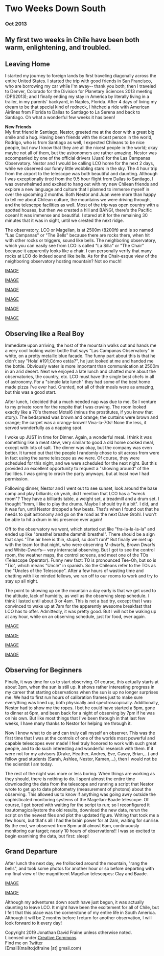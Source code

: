 # Two Weeks Down South
### Oct 2013

## My first two weeks in Chile have been both warm, enlightening, and troubled. 
## Leaving Home  
I started my journey to foreign lands by first traveling diagonally across the entire United States. I started the trip with good friends in San Francisco, who are borrowing my car while I'm away-- thank you both; then I traveled to Denver, Colorado for the Division for Planetary Sciences 2013 meeting (DPS2013); and I finally ending my stay in America by literally living in a trailer, in my parents' backyard, in Naples, Florida. After 4 days of living my dream to be that special kind of redneck, I hitched a ride with American Airlines from Florida to Dallas to Santiago to La Serena and back to Santiago. Oh what a wonderful few weeks it has been!

**New Friends**  
My first friend in Santiago, Nestor, greeted me at the door with a great big smile and a hug. Having been friends with the nicest person in the world, Rodrigo, who is from Santiago as well, I expected Chileans to be nice people, but now I know that they are all the nicest people in the world; okay maybe not all of them, but the astronomers are rather amazing.
Nestor was accompanied by one of the official drivers (Juan) for the Las Campanas Observatory. Nestor and I would be calling LCO home for the next 2 days, while we observed our funny little wobbling stars in the sky. The 4 hour trip from the airport to the telescope was both beautiful and daunting. Although I was exceptionally tired from the 9.5 hour flight from Dallas to Santiago, I was overwhelmed and excited to hang out with my new Chilean friends and explore a new language and culture that I planned to immerse myself in over the upcoming 2 months. Both Nestor and Juan were more than happy to tell me about Chilean culture, the mountains we were driving through, and the telescope facilities as well. Most of the trip was open country with a spotted houses, but then we crested a hill and BANG!, there's the Pacific ocean! It was immense and beautiful. I stared at it for the remaining 30 minutes that it was in sight, until we crested the next ridge.

The observatory, LCO or Magellan, is at 2500m (8200ft) and is so named "Las Campanas" or "The Bells" because there are rocks there, when hit with other rocks or triggers, sound like bells. The neighboring observatory, which you can easily see from LCO is called "La Silla" or "The Chair" because it apparently looks like a chair. I can personally verify that many rocks at LCO do indeed sound like bells. As for the Chair-esque view of the neighboring observatory hosting mountain? Not so much!

[IMAGE](https://3.bp.blogspot.com/-U6vGzevDLLE/Unue_oHwe1I/AAAAAAAAGJc/kLlksGMbTVM/s1600/20131017_193830.jpg)

[IMAGE](https://3.bp.blogspot.com/-U6vGzevDLLE/Unue_oHwe1I/AAAAAAAAGJc/kLlksGMbTVM/s640/20131017_193830.jpg)

[IMAGE](https://1.bp.blogspot.com/-MV8Mp6YGsbs/Unue_obKyhI/AAAAAAAAGJc/dfTGHvioiao/s1600/20131017_195943.jpg)

[IMAGE](https://1.bp.blogspot.com/-MV8Mp6YGsbs/Unue_obKyhI/AAAAAAAAGJc/dfTGHvioiao/s640/20131017_195943.jpg)

[IMAGE](https://3.bp.blogspot.com/-F1ZC8Mv8K_0/Unuc5oGS6JI/AAAAAAAAGJQ/lbKEsC61DP8/s1600/20131017_200803.jpg)

[IMAGE](https://3.bp.blogspot.com/-F1ZC8Mv8K_0/Unuc5oGS6JI/AAAAAAAAGJQ/lbKEsC61DP8/s320/20131017_200803.jpg)

## Observing like a Real Boy  
Immediate upon arriving, the host of the mountain walks out and hands me a very cool looking water bottle that says "Las Campanas Observatory" in white, on a pretty metallic blue facade. The funny part about this is that he didn't say "Hola! #191;Cómo estás?", he just looked at me and handed me the bottle. Obviously water is more important than communication at 2500m in an arid desert. Next we enjoyed a late lunch and chatted more about the observatories, the country, etc. LCO must have the single best chefs in all of astronomy. For a "simple late lunch" they had some of the best home made pizza I've ever had. Granted, not all of their meals were as amazing, but this was a good start.

After lunch, I decided that a much needed nap was due to me. So I venture to my private room for the respite that I was craving. The room looked exactly like a 70's themed Motel6 (minus the prostitutes, if you know that story).  The bedspread was brown and orange; the curtains were brown and orange; the carpet was a orangy-brown! Viva-la-70s! None the less, it served wonderfully as a napping spot.

I woke up JUST in time for Dinner. Again, a wonderful meal. I think it was something like a meat stew, very similar to good a old home cooked meal, except with lots of salt. The dinner was okay, but the company was even better. It turned out that the people I randomly chose to sit across from were in fact using the same telescope as we were. Of course, they were scheduled for this night, and we were scheduled for the next night. But this provided an excellent opportunity to request a "showing around" of the facilities. I was going to crash the party anyways, but at least now I had permission. 

Following dinner, Nestor and I went out to see sunset, look around the base camp and play billiards; oh yeah, did I mention that LCO has a "wreck room"? They have a billiards table, a weight set, a treadmill and a drum set. I thought "hmm, I like to play the drums. Maybe I should try it a bit". I did, and it was fun, until Nestor dropped a few beats. That's when I found out that he needs to quit astronomy and go on the road as the next Dave Grohl. I won't be able to hit a drum in his presence ever again!

Off to the observatory we went, which started out like "fra-la-la-la-la" and ended up like "breathe! breathe dammit! breathe!". There should be a sign that says "The air here is thin, stupid, so don't run!" But finally we met up with the team for that night, who were observing M-dwarfs, Brown Dwarfs and White-Dwarfs-- very interracial observing. But I got to see the control room, the weather maps, the control screens, and meet one of the TOs (Telescope Operator). Funny new fact: TO is pronounced Tee-Oh, but so is "Tio", which means "Uncle" in spanish. So the Chileans refer to the TOs as the "Uncles of the Telescope". After a few hours of wasting time and chatting with like minded fellows, we ran off to our rooms to work and try to stay up all night. 

The point to showing up on the mountain a day early is that we get used to the altitude, lack of humidity, as well as the observing sleep schedule. I think I lasted until about 3 or 4am. This is not a bad try, except that I was convinced to wake up at 7am for the apparently awesome breakfast that LCO has to offer. Admittedly, it was pretty good. But I will not be waking up at any hour, while on an observing schedule, just for food, ever again.

[IMAGE](https://1.bp.blogspot.com/-2-363yI4AcA/UnuaLWlY60I/AAAAAAAAGI8/IH602R-MIAU/s1600/20131018_195152.jpg)

[IMAGE](https://1.bp.blogspot.com/-2-363yI4AcA/UnuaLWlY60I/AAAAAAAAGI8/IH602R-MIAU/s400/20131018_195152.jpg)

[IMAGE](https://1.bp.blogspot.com/-dbmXZGH2p2A/UnuaSSVPRJI/AAAAAAAAGJE/O8h6rXWwvfw/s1600/20131018_195022.jpg)

[IMAGE](https://1.bp.blogspot.com/-dbmXZGH2p2A/UnuaSSVPRJI/AAAAAAAAGJE/O8h6rXWwvfw/s400/20131018_195022.jpg)

## Observing for Beginners  
Finally, it was time for us to start observing. Of course, this actually starts at about 3pm, when the sun is still up. It shows rather interesting progress in my career that starting observations when the sun is up no longer surprises me. We had to first run hours of calibration frames just to make sure everything was lined up, both physically and spectroscopically. Additionally, Nestor had to show me the ropes. I bet he could have started a 5pm, gone to dinner at 6pm, and been back for a night of observing by 7pm if he was on his own. But like most things that I've been through in that last few weeks, I have many thanks to Nestor for helping me through it. 

Now I know what to do and can truly call myself an observer. This was the first time that I was at the controls of one of the worlds most powerful and capable telescopes ever made! I feel truly honored to work with such great people, and to do such interesting and wonderful research with them. If it were not for my advisors (Drake, Heather, Andres, Eve, Casey, Brian,...) and fellow grad students (Sarah, Ashlee, Nestor, Kamen,...), then I would not be the scientist I am today.

The rest of the night was more or less boring. When things are working as they should, there is nothing to do. I spent almost the entire time downloading the data from the telescope and running a script that Nestor wrote to get up to date photometry (measurement of photons) about the observing. This allowed us to know if anything was going awry outside the sophisticated monitoring systems of the Magellan-Baade telescope. Of course, I got bored with waiting for the script to run; so I reconfigured it toautomagicallystore the old results, download the new data, rerun the script on the newest files and plot the updated figure. Writing that took me a few hours, but that's all I had the brain power for at 2am, waiting for sunrise. By the end, we observed from 8pm until almost 6am, continuously monitoring our target; nearly 10 hours of observations!! I was so excited to begin examining the data, but first: sleep!

## Grand Departure  
After lunch the next day, we frollocked around the mountain, "rang the bells", and took some photos for another hour or so before departing with my final view of the magnificent Magellan telescopes: Clay and Baade.

[IMAGE](https://2.bp.blogspot.com/-L-BoIU2yEFg/UnuUjGirEUI/AAAAAAAAGHU/NN8oXresnZ0/s1600/20131017_200423.jpg)

[IMAGE](https://2.bp.blogspot.com/-L-BoIU2yEFg/UnuUjGirEUI/AAAAAAAAGHU/NN8oXresnZ0/s320/20131017_200423.jpg)

Although my adventures down south have just begun, it was actually daunting to leave LCO. It might have been the excitement for all of Chile, but I felt that this place was the cornerstone of my entire life in South America. Although it will be 2 months before I return for another observation, I will look forward to it every day!

Copyright 2019 Jonathan David Fraine unless otherwise noted.  
Licensed under [Creative Commons](http://creativecommons.org/licenses/by-nc-sa/3.0/)  
Find me on [Twitter](https://twitter.com/exowanderer)  
[Email](mailto:jdfraine [at] gmail.com)
